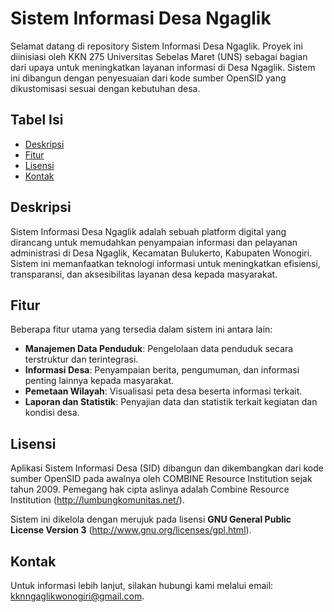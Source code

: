# Sistem Informasi Desa Ngaglik

Selamat datang di repository Sistem Informasi Desa Ngaglik. Proyek ini diinisiasi oleh KKN 275 Universitas Sebelas Maret (UNS) sebagai bagian dari upaya untuk meningkatkan layanan informasi di Desa Ngaglik. Sistem ini dibangun dengan penyesuaian dari kode sumber OpenSID yang dikustomisasi sesuai dengan kebutuhan desa.

## Tabel Isi

- [Deskripsi](#deskripsi)
- [Fitur](#fitur)
- [Lisensi](#lisensi)
- [Kontak](#kontak)

## Deskripsi

Sistem Informasi Desa Ngaglik adalah sebuah platform digital yang dirancang untuk memudahkan penyampaian informasi dan pelayanan administrasi di Desa Ngaglik, Kecamatan Bulukerto, Kabupaten Wonogiri. Sistem ini memanfaatkan teknologi informasi untuk meningkatkan efisiensi, transparansi, dan aksesibilitas layanan desa kepada masyarakat.

## Fitur

Beberapa fitur utama yang tersedia dalam sistem ini antara lain:

- **Manajemen Data Penduduk**: Pengelolaan data penduduk secara terstruktur dan terintegrasi.
- **Informasi Desa**: Penyampaian berita, pengumuman, dan informasi penting lainnya kepada masyarakat.
- **Pemetaan Wilayah**: Visualisasi peta desa beserta informasi terkait.
- **Laporan dan Statistik**: Penyajian data dan statistik terkait kegiatan dan kondisi desa.

## Lisensi

Aplikasi Sistem Informasi Desa (SID) dibangun dan dikembangkan dari kode sumber OpenSID pada awalnya oleh COMBINE Resource Institution sejak tahun 2009. Pemegang hak cipta aslinya adalah Combine Resource Institution (http://lumbungkomunitas.net/).

Sistem ini dikelola dengan merujuk pada lisensi **GNU General Public License Version 3** (http://www.gnu.org/licenses/gpl.html).

## Kontak

Untuk informasi lebih lanjut, silakan hubungi kami melalui email: [kknngaglikwonogiri@gmail.com](mailto:kknngaglikwonogiri@gmail.com).